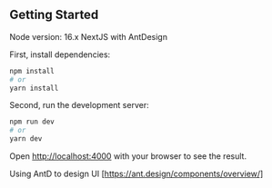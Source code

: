## Getting Started

Node version: 16.x
NextJS with AntDesign

First, install dependencies:

```bash
npm install
# or
yarn install
```

Second, run the development server:

```bash
npm run dev
# or
yarn dev
```

Open [http://localhost:4000](http://localhost:4000) with your browser to see the result.

Using AntD to design UI [https://ant.design/components/overview/]
